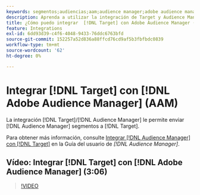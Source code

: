 ```yaml
---
keywords: segmentos;audiencias;aam;audience manager;adobe audience manager;integrar;integración
description: Aprenda a utilizar la integración de Target y Audience Manager para enviar segmentos de Audience Manager (AAM) a Adobe Target.
title: ¿Cómo puedo integrar  [!DNL Target] con Adobe Audience Manager (AAM)?
feature: Integrations
exl-id: 6dd93d39-c4f6-4048-9433-76ddc6763bfd
source-git-commit: 152257a52d836a88ffcd76cd9af5b3fbfbdc0839
workflow-type: tm+mt
source-wordcount: '62'
ht-degree: 0%

---
```


# Integrar [!DNL Target] con [!DNL Adobe Audience Manager] (AAM)

La integración [!DNL Target]/[!DNL Audience Manager] le permite enviar [!DNL Audience Manager] segmentos a [!DNL Target].

Para obtener más información, consulte [Integrar [!DNL Audience Manager] con [!DNL Target]](https://experienceleague.adobe.com/docs/audience-manager/user-guide/implementation-integration-guides/integration-other-solutions/aam-target-integration.html?lang=es) en la Guía del usuario de *[!DNL Audience Manager]*.

## Vídeo: Integrar [!DNL Target] con [!DNL Adobe Audience Manager] (3:06)

>[!VIDEO](https://video.tv.adobe.com/v/3421742?captions=spa)


